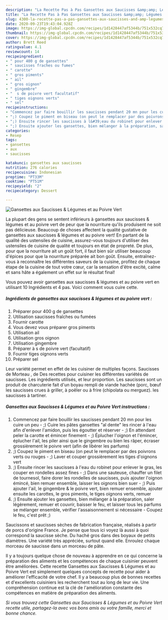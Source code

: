 ```yaml
---
description: "La Recette Pas à Pas Gansettes aux Saucisses &amp;amp; Légumes et au Poivre Vert"
title: "La Recette Pas à Pas Gansettes aux Saucisses &amp;amp; Légumes et au Poivre Vert"
slug: 4300-la-recette-pas-a-pas-gansettes-aux-saucisses-and-amp-legumes-et-au-poivre-vert
date: 2020-09-23T19:43:04.928Z
image: https://img-global.cpcdn.com/recipes/1d1428447af5344b/751x532cq70/gansettes-aux-saucisses-legumes-et-au-poivre-vert-photo-principale-de-la-recette.jpg
thumbnail: https://img-global.cpcdn.com/recipes/1d1428447af5344b/751x532cq70/gansettes-aux-saucisses-legumes-et-au-poivre-vert-photo-principale-de-la-recette.jpg
cover: https://img-global.cpcdn.com/recipes/1d1428447af5344b/751x532cq70/gansettes-aux-saucisses-legumes-et-au-poivre-vert-photo-principale-de-la-recette.jpg
author: Brett Reed
ratingvalue: 4.1
reviewcount: 14
recipeingredient:
- " pour 400 g de gansettes"
- " saucisses fraches ou fumes"
- " carotte"
- " gros piments"
- " ail"
- " gros oignon"
- " gingembre"
- "  s de poivre vert facultatif"
- " tiges oignons verts"
- " sel"
recipeinstructions:
- "Commencez par faire bouillir les saucisses pendant 20 mn pour les cuire un peu ;) Cuire les pâtes gansettes &#34;al dente&#34; les rincer à l&#39;eau afin d&#39;enlever l&#39;amidon, puis les égoutter et réserver  ;) En attendant peler la carotte et émincer finement ;) Éplucher l&#39;oignon et l&#39;émincer, éplucher l&#39;ail, les piler ainsi que le gingembre ou bien les râper, écraser grossièrement le poivre vert (afin de libérer les parfums)"
- ";) Coupez le piment en biseau (on peut le remplacer par des poivrons verts ou rouges ;) Laver et couper grossièrement les tiges d&#39;oignons vert"
- ";) Ensuite rincer les saucisses à l&#39;eau du robinet pour enlever le gras, les couper en rondelles assez fines  ;) Dans une sauteuse, chauffer un filet de tournesol, faire dorer les rondelles de saucisses, puis ajouter l&#39;oignon émincé, bien remuer ensemble, laisser les oignons bien suer  ;) Puis ajouter l&#39;ail, le gingembre &amp; le poivre vert, bien remuer ensemble, ajouter ensuite les carottes, le gros piments, le tiges oignons verts, remuer"
- ";) Ensuite ajouter les gansettes, bien mélanger à la préparation, saler légèrement, remuer et couvrir, baisser le feu, et laisser tous les parfums se mélanger ensemble, vérifier l&#39;assaisonnement si nécessaire Coupez le feu, c&#39;est prêt ;)"
categories:
- Resep
tags:
- gansettes
- aux
- saucisses

katakunci: gansettes aux saucisses 
nutrition: 276 calories
recipecuisine: Indonesian
preptime: "PT33M"
cooktime: "PT51M"
recipeyield: "2"
recipecategory: Dessert

---
```



![Gansettes aux Saucisses &amp; Légumes et au Poivre Vert](https://img-global.cpcdn.com/recipes/1d1428447af5344b/751x532cq70/gansettes-aux-saucisses-legumes-et-au-poivre-vert-photo-principale-de-la-recette.jpg)

La plupart des gens se sentent inférieurs à gansettes aux saucisses &amp; légumes et au poivre vert de peur que la nourriture qu'ils produisent ne soit pas délicieuse. Beaucoup de choses affectent la qualité gustative de gansettes aux saucisses &amp; légumes et au poivre vert! En partant de la qualité des ustensiles de cuisine, assurez-vous toujours d'utiliser des ustensiles de cuisine de qualité et toujours en état de propreté. De plus, pour que la nourriture ait un goût fort, il faut bien sûr utiliser beaucoup d'épices pour que la nourriture préparée ait bon goût. Ensuite, entraînez-vous à reconnaître les différentes saveurs de la cuisine, profitez de chaque étape de la cuisine de tout votre cœur, car la sensation d'être excité, calme et sans hâte a également un effet sur le résultat final!

<!--inarticleads1-->

Vous pouvez avoir gansettes aux saucisses &amp; légumes et au poivre vert en utilisant 10 Ingrédients et 4 pas. Voici comment vous cuire cette.

##### Ingrédients de gansettes aux saucisses &amp; légumes et au poivre vert :

1. Préparer  pour 400 g de gansettes
1. Utilisation  saucisses fraîches ou fumées
1. Fournir  carotte
1. Vous devez vous préparer  gros piments
1. Utilisation  ail
1. Utilisation  gros oignon
1. Utilisation  gingembre
1. Préparer  à s de poivre vert (facultatif)
1. Fournir  tiges oignons verts
1. Préparer  sel


Leur variété permet en effet de les cuisiner de multiples façons. Saucisses de Morteau , de Des recettes pour cuisiner les différentes variétés de saucisses. Les ingrédients utilisés, et leur proportion. Les saucisses sont un produit de charcuterie fait d&#39;un boyau rempli de viande hachée (porc, bœuf les saucisses crues à griller, à poêler ou à frire (chipolata ou merguez). les saucisses à tartiner. 

<!--inarticleads2-->

##### Gansettes aux Saucisses &amp; Légumes et au Poivre Vert instructions :

1. Commencez par faire bouillir les saucisses pendant 20 mn pour les cuire un peu - ;) Cuire les pâtes gansettes &#34;al dente&#34; les rincer à l&#39;eau afin d&#39;enlever l&#39;amidon, puis les égoutter et réserver  - ;) En attendant peler la carotte et émincer finement - ;) Éplucher l&#39;oignon et l&#39;émincer, éplucher l&#39;ail, les piler ainsi que le gingembre ou bien les râper, écraser grossièrement le poivre vert (afin de libérer les parfums)
1. ;) Coupez le piment en biseau (on peut le remplacer par des poivrons verts ou rouges - ;) Laver et couper grossièrement les tiges d&#39;oignons vert
1. ;) Ensuite rincer les saucisses à l&#39;eau du robinet pour enlever le gras, les couper en rondelles assez fines  - ;) Dans une sauteuse, chauffer un filet de tournesol, faire dorer les rondelles de saucisses, puis ajouter l&#39;oignon émincé, bien remuer ensemble, laisser les oignons bien suer  - ;) Puis ajouter l&#39;ail, le gingembre &amp; le poivre vert, bien remuer ensemble, ajouter ensuite les carottes, le gros piments, le tiges oignons verts, remuer
1. ;) Ensuite ajouter les gansettes, bien mélanger à la préparation, saler légèrement, remuer et couvrir, baisser le feu, et laisser tous les parfums se mélanger ensemble, vérifier l&#39;assaisonnement si nécessaire - Coupez le feu, c&#39;est prêt ;)


Saucissons et saucisses sèches de fabrication française, réalisés à partir de porcs d&#39;origine France. Je pense que tous ici voyez là aussi à quoi correspond la saucisse sèche. Du haché gros dans des boyaux de petits diamètres. Une variété très appréciée, surtout quand elle. Enroulez chaque morceau de saucisse dans un morceau de pâte. 

<!--inarticleads1-->

<p>
Il y a toujours quelque chose de nouveau à apprendre en ce qui concerne la préparation des aliments et les compétences de chaque cuisinier peuvent être améliorées. Cette recette Gansettes aux Saucisses &amp; Légumes et au Poivre Vert est simplement quelques concepts de recette pour aider à améliorer l'efficacité de votre chef. Il y a beaucoup plus de bonnes recettes et d'excellents cuisiniers les recherchent tout au long de leur vie. Une compréhension continue est la clé de l'amélioration constante des compétences en matière de préparation des aliments.
</p>

<p>
<i>Si vous trouvez cette Gansettes aux Saucisses &amp; Légumes et au Poivre Vert recette utile, partagez-la avec vos bons amis ou votre famille, merci et bonne chance.</i>
</p>
